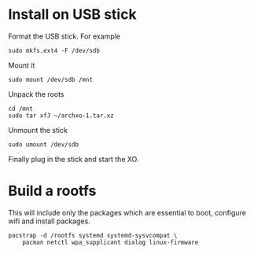 # Install on USB stick

Format the USB stick. For example

    sudo mkfs.ext4 -F /dev/sdb

Mount it

    sudo mount /dev/sdb /mnt

Unpack the roots

    cd /mnt
    sudo tar xfJ ~/archxo-1.tar.xz

Unmount the stick

    sudo umount /dev/sdb

Finally plug in the stick and start the XO.

# Build a rootfs

This will include only the packages which are essential to boot, configure
wifi and install packages.

    pacstrap -d /rootfs systemd systemd-sysvcompat \
        pacman netctl wpa_supplicant dialog linux-firmware
